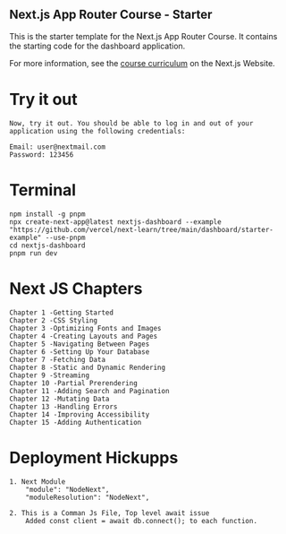 ## Next.js App Router Course - Starter

This is the starter template for the Next.js App Router Course. It contains the starting code for the dashboard application.

For more information, see the [course curriculum](https://nextjs.org/learn) on the Next.js Website.

# Try it out

```
Now, try it out. You should be able to log in and out of your application using the following credentials:

Email: user@nextmail.com
Password: 123456
```

# Terminal

```
npm install -g pnpm
npx create-next-app@latest nextjs-dashboard --example "https://github.com/vercel/next-learn/tree/main/dashboard/starter-example" --use-pnpm
cd nextjs-dashboard
pnpm run dev
```

# Next JS Chapters

```
Chapter 1 -Getting Started
Chapter 2 -CSS Styling
Chapter 3 -Optimizing Fonts and Images
Chapter 4 -Creating Layouts and Pages
Chapter 5 -Navigating Between Pages
Chapter 6 -Setting Up Your Database
Chapter 7 -Fetching Data
Chapter 8 -Static and Dynamic Rendering
Chapter 9 -Streaming
Chapter 10 -Partial Prerendering
Chapter 11 -Adding Search and Pagination
Chapter 12 -Mutating Data
Chapter 13 -Handling Errors
Chapter 14 -Improving Accessibility
Chapter 15 -Adding Authentication

```

# Deployment Hickupps

```
1. Next Module
    "module": "NodeNext",
    "moduleResolution": "NodeNext",

2. This is a Comman Js File, Top level await issue
    Added const client = await db.connect(); to each function.
```

